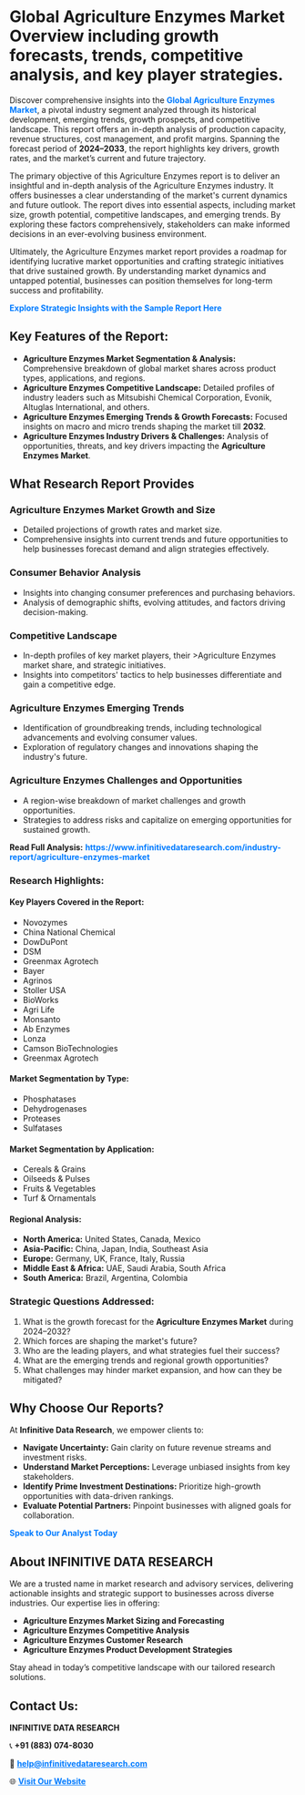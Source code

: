 <h1>Global Agriculture Enzymes Market Overview including growth forecasts, trends, competitive analysis, and key player strategies.</h1>
<p>
Discover comprehensive insights into the 
<a href="https://www.infinitivedataresearch.com/industry-report/agriculture-enzymes-market" rel="dofollow" style="color: #007BFF; text-decoration: none;"><strong>Global Agriculture Enzymes Market</strong></a>, a pivotal industry segment analyzed through its historical development, emerging trends, growth prospects, and competitive landscape. This report offers an in-depth analysis of production capacity, revenue structures, cost management, and profit margins. Spanning the forecast period of <strong>2024–2033</strong>, the report highlights key drivers, growth rates, and the market’s current and future trajectory.
</p>
<p>
The primary objective of this Agriculture Enzymes report is to deliver an insightful and in-depth analysis of the Agriculture Enzymes industry. It offers businesses a clear understanding of the market's current dynamics and future outlook. The report dives into essential aspects, including market size, growth potential, competitive landscapes, and emerging trends. By exploring these factors comprehensively, stakeholders can make informed decisions in an ever-evolving business environment.
</p>
<p>
Ultimately, the Agriculture Enzymes market report provides a roadmap for identifying lucrative market opportunities and crafting strategic initiatives that drive sustained growth. By understanding market dynamics and untapped potential, businesses can position themselves for long-term success and profitability.
</p>
<p>
<a href="https://www.infinitivedataresearch.com/request-sample/reportId=105160" style="color: #007BFF; text-decoration: none;"><strong>Explore Strategic Insights with the Sample Report Here</strong></a>
</p>

<h2>Key Features of the Report:</h2>
<ul>
<li><strong>Agriculture Enzymes Market Segmentation & Analysis:</strong> Comprehensive breakdown of global market shares across product types, applications, and regions.</li>
<li><strong>Agriculture Enzymes Competitive Landscape:</strong> Detailed profiles of industry leaders such as Mitsubishi Chemical Corporation, Evonik, Altuglas International, and others.</li>
<li><strong>Agriculture Enzymes Emerging Trends & Growth Forecasts:</strong> Focused insights on macro and micro trends shaping the market till <strong>2032</strong>.</li>
<li><strong>Agriculture Enzymes Industry Drivers & Challenges:</strong> Analysis of opportunities, threats, and key drivers impacting the <strong>Agriculture Enzymes Market</strong>.</li>
</ul>

<h2>What Research Report Provides</h2>
<h3>Agriculture Enzymes Market Growth and Size</h3>
<ul>
<li>Detailed projections of growth rates and market size.</li>
<li>Comprehensive insights into current trends and future opportunities to help businesses forecast demand and align strategies effectively.</li>
</ul>

<h3>Consumer Behavior Analysis</h3>
<ul>
<li>Insights into changing consumer preferences and purchasing behaviors.</li>
<li>Analysis of demographic shifts, evolving attitudes, and factors driving decision-making.</li>
</ul>

<h3>Competitive Landscape</h3>
<ul>
<li>In-depth profiles of key market players, their >Agriculture Enzymes market share, and strategic initiatives.</li>
<li>Insights into competitors' tactics to help businesses differentiate and gain a competitive edge.</li>
</ul>

<h3>Agriculture Enzymes Emerging Trends</h3>
<ul>
<li>Identification of groundbreaking trends, including technological advancements and evolving consumer values.</li>
<li>Exploration of regulatory changes and innovations shaping the industry's future.</li>
</ul>

<h3>Agriculture Enzymes Challenges and Opportunities</h3>
<ul>
<li>A region-wise breakdown of market challenges and growth opportunities.</li>
<li>Strategies to address risks and capitalize on emerging opportunities for sustained growth.</li>
</ul>
<p><strong>Read Full Analysis:</strong> <a href="https://www.infinitivedataresearch.com/industry-report/agriculture-enzymes-market" rel="dofollow" style="color: #007BFF; text-decoration: none;"><strong>https://www.infinitivedataresearch.com/industry-report/agriculture-enzymes-market</strong></a></p>
<h3>Research Highlights:</h3>
<h4>Key Players Covered in the Report:</h4>
<ul><li>Novozymes</li><li>China National Chemical</li><li>DowDuPont</li><li>DSM</li><li>Greenmax Agrotech</li><li>Bayer</li><li>Agrinos</li><li>Stoller USA</li><li>BioWorks</li><li>Agri Life</li><li>Monsanto</li><li>Ab Enzymes</li><li>Lonza</li><li>Camson BioTechnologies</li><li>Greenmax Agrotech</li></ul>
<h4>Market Segmentation by Type:</h4>
<ul><li>Phosphatases</li><li>Dehydrogenases</li><li>Proteases</li><li>Sulfatases</li></ul>
<h4>Market Segmentation by Application:</h4>
<ul><li>Cereals &amp; Grains</li><li>Oilseeds &amp; Pulses</li><li>Fruits &amp; Vegetables</li><li>Turf &amp; Ornamentals</li></ul>

<h4>Regional Analysis:</h4>
<ul>
<li><strong>North America:</strong> United States, Canada, Mexico</li>
<li><strong>Asia-Pacific:</strong> China, Japan, India, Southeast Asia</li>
<li><strong>Europe:</strong> Germany, UK, France, Italy, Russia</li>
<li><strong>Middle East & Africa:</strong> UAE, Saudi Arabia, South Africa</li>
<li><strong>South America:</strong> Brazil, Argentina, Colombia</li>
</ul>

<h3>Strategic Questions Addressed:</h3>
<ol>
<li>What is the growth forecast for the <strong>Agriculture Enzymes Market</strong> during 2024–2032?</li>
<li>Which forces are shaping the market's future?</li>
<li>Who are the leading players, and what strategies fuel their success?</li>
<li>What are the emerging trends and regional growth opportunities?</li>
<li>What challenges may hinder market expansion, and how can they be mitigated?</li>
</ol>

<h2>Why Choose Our Reports?</h2>
<p>At <strong>Infinitive Data Research</strong>, we empower clients to:</p>
<ul>
<li><strong>Navigate Uncertainty:</strong> Gain clarity on future revenue streams and investment risks.</li>
<li><strong>Understand Market Perceptions:</strong> Leverage unbiased insights from key stakeholders.</li>
<li><strong>Identify Prime Investment Destinations:</strong> Prioritize high-growth opportunities with data-driven rankings.</li>
<li><strong>Evaluate Potential Partners:</strong> Pinpoint businesses with aligned goals for collaboration.</li>
</ul>
<p><a href="https://www.infinitivedataresearch.com/industry-report/agriculture-enzymes-market" rel="dofollow" style="color: #007BFF; text-decoration: none;"><strong>Speak to Our Analyst Today</strong></a></p>

<h2>About INFINITIVE DATA RESEARCH</h2>
<p>We are a trusted name in market research and advisory services, delivering actionable insights and strategic support to businesses across diverse industries. Our expertise lies in offering:</p>
<ul>
<li><strong>Agriculture Enzymes Market Sizing and Forecasting</strong></li>
<li><strong>Agriculture Enzymes Competitive Analysis</strong></li>
<li><strong>Agriculture Enzymes Customer Research</strong></li>
<li><strong>Agriculture Enzymes Product Development Strategies</strong></li>
</ul>
<p>Stay ahead in today’s competitive landscape with our tailored research solutions.</p>

<h2>Contact Us:</h2>
<p><strong>INFINITIVE DATA RESEARCH</strong></p>
<p>📞 <strong>+91 (883) 074-8030</strong></p>
<p>📧 <strong><a href="mailto:help@infinitivedataresearch.com" style="color: #007BFF;">help@infinitivedataresearch.com</a></strong></p>
<p>🌐 <strong><a href="https://www.infinitivedataresearch.com" rel="dofollow" style="color: #007BFF;">Visit Our Website</a></strong></p>
